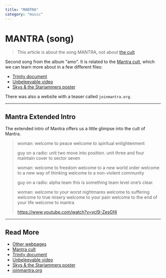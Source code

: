 ```yaml
---
title: "MANTRA"
category: "music"
---
```

# MANTRA (song)

> This article is about the song MANTRA, not about [the cult](../lore/mantra)

Second song from the album "amo".
It is related to the [Mantra cult](../lore/mantra), which 
we can learn more about in a few different files:

- [Trinity document](../files/trinity_document)
- [Unbeleevable video](../files/unbeleevable)
- [Skys & the Starjammers poster](../files/skystarjammers)

There was also a website with a teaser called `joinmantra.org`.

***

## Mantra Extended Intro

The extended intro of Mantra offers us a little glimpse into the cult of Mantra.

> woman:
> welcome to peace
> welcome to spiritual enlightenment
>
> guy on a radio: unit two move into position. unit three and four maintain cover to sector seven
>
> woman: welcome to freedom
> welcome to a new world order
> welcome to a new way of thinking
> welcome to a non-violent community
>
> guy on a radio: alpha team this is something team level one’s clear.
>
> woman: welcome to your worst nightmares
> welcome to suffering
> welcome to true misery
> welcome to your pain
> welcome to the end of your life
> welcome to mantra
> 
> https://www.youtube.com/watch?v=vcI9-ZesGf4

***

## Read More

- [Other webpages](../other-webpages)
- [Mantra cult](../lore/mantra)
- [Trinity document](../files/trinity_document)
- [Unbeleevable video](../files/unbeleevable)
- [Skys & the Starjammers poster](../files/skystarjammers)
- [joinmantra.org](../lore/mantra#joinmantraorg)